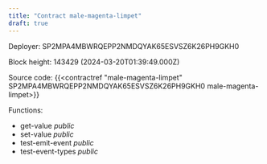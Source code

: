 ```yaml
---
title: "Contract male-magenta-limpet"
draft: true
---
```

Deployer: SP2MPA4MBWRQEPP2NMDQYAK65ESVSZ6K26PH9GKH0


 



Block height: 143429 (2024-03-20T01:39:49.000Z)

Source code: {{<contractref "male-magenta-limpet" SP2MPA4MBWRQEPP2NMDQYAK65ESVSZ6K26PH9GKH0 male-magenta-limpet>}}

Functions:

* get-value _public_
* set-value _public_
* test-emit-event _public_
* test-event-types _public_
